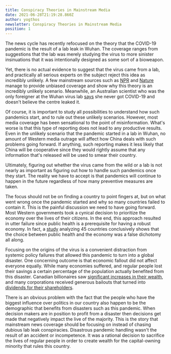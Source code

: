 ```yaml
---
title: Conspiracy Theories in Mainstream Media
date: 2021-06-28T21:19:28.860Z
author: yogthos
newsletter: Conspiracy Theories in Mainstream Media
position: 1
---
```

The news cycle has recently refocused on the theory that the COVID-19 pandemic is the result of a lab leak in Wuhan. The coverage ranges from suggestions that the lab was merely studying the virus to more sinister insinuations that it was intentionally designed as some sort of a bioweapon.

Yet, there is no actual evidence to suggest that the virus came from a lab, and practically all serious experts on the subject reject this idea as incredibly unlikely. A few mainstream sources such as [NPR](https://www.npr.org/sections/goatsandsoda/2020/04/23/841729646/virus-researchers-cast-doubt-on-theory-of-coronavirus-lab-accident) and [Nature](https://www.nature.com/articles/d41586-021-01529-3) manage to provide unbiased coverage and show why this theory is an incredibly unlikely scenario. Meanwhile, an Australian scientist who was the only foreigner at the Wuhan virus lab [says](https://www.businessinsider.com/wuhan-lab-only-foreign-scientist-doubts-leak-theory-bloomberg-2021-6) she never got COVID-19 and doesn't believe the centre leaked it.

Of course, it is important to study all possibilities to understand how such pandemics start, and to rule out these unlikely scenarios. However, most media coverage has been sensational to the point of misinformation. What's worse is that this type of reporting does not lead to any productive results. Even in the unlikely scenario that the pandemic started in a lab in Wuhan, no amount of Western media outrage will affect how China deals with such problems going forward. If anything, such reporting makes it less likely that China will be cooperative since they would rightly assume that any information that's released will be used to smear their country.

Ultimately, figuring out whether the virus came from the wild or a lab is not nearly as important as figuring out how to handle such pandemics once they start. The reality we have to accept is that pandemics will continue to happen in the future regardless of how many preventive measures are taken.

The focus should not be on finding a country to point fingers at, but on what went wrong once the pandemic started and why so many countries failed to contain it. This is the painful discussion we need to have going forward. Most Western governments took a cynical decision to prioritize the economy over the lives of their citizens. In the end, this approach resulted in utter failure since public health is a prerequisite for having a robust economy. In fact, a [study](https://theconversation.com/data-from-45-countries-show-containing-covid-vs-saving-the-economy-is-a-false-dichotomy-150533) analyzing 45 countries conclusively shows that the choice between public health and the economy was a false dichotomy all along.

Focusing on the origins of the virus is a convenient distraction from systemic policy failures that allowed this pandemic to turn into a global disaster. One concerning outcome is that economic fallout did not affect everyone equally. While many economies suffered, and regular people lost their savings a certain percentage of the population actually benefited from this disaster. Canadian billionaires saw [significant increases in their wealth](https://www.policynote.ca/the-rich-and-the-rest-of-us/), and many corporations received generous bailouts that turned into [dividends for their shareholders](https://www.ctvnews.ca/politics/air-canada-gave-out-10m-in-bonuses-amid-bailout-negotiations-with-ottawa-1.5450630).

There is an obvious problem with the fact that the people who have the biggest influence over politics in our country also happen to be the demographic that benefits from disasters such as this pandemic. When decision makers are in position to profit from a disaster then decisions get made that negatively impact the live of the majority. This is the story that mainstream news coverage should be focusing on instead of chasing dubious lab leak conspiracies. Disastrous pandemic handling wasn't the result of an accident or incompetence. It was a rational decision to sacrifice the lives of regular people in order to create wealth for the capital-owning minority that rules this country.